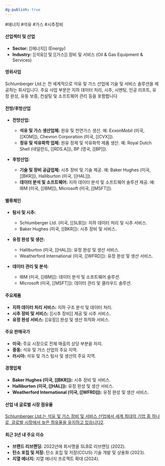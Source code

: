 ```yaml
---
dg-publish: true
---
```

#에너지 #석유 #가스 #시추장비 

#### 산업섹터 및 산업

- **Sector:** [[에너지]] (Energy)
- **Industry:** [[석유]] 및 [[가스]] 장비 및 서비스 (Oil & Gas Equipment & Services)

#### 영위사업

Schlumberger Ltd.는 전 세계적으로 석유 및 가스 산업에 기술 및 서비스 솔루션을 제공하는 회사입니다. 주요 사업 부문은 지하 데이터 처리, 시추, 시멘팅, 인공 리프트, 유정 완성, 유동 보증, 컨설팅 및 소프트웨어 관리 등을 포함합니다


#### 전방/후방산업

- **전방산업:**
    
    - **석유 및 가스 생산업체:** 원유 및 천연가스 생산. 예: ExxonMobil (미국, [[XOM]]), Chevron Corporation (미국, [[CVX]]).
    - **정유 및 석유화학 업체:** 원유 정제 및 석유화학 제품 생산. 예: Royal Dutch Shell (네덜란드, [[RDS.A]]), BP (영국, [[BP]]).
      
- **후방산업:**
    
    - **기술 및 장비 공급업체:** 시추 장비 및 기술 제공. 예: Baker Hughes (미국, [[BKR]]), Halliburton (미국, [[HAL]]).
    - **데이터 분석 및 소프트웨어:** 지하 데이터 분석 및 소프트웨어 솔루션 제공. 예: IBM (미국, [[IBM]]), Microsoft (미국, [[MSFT]]).

#### 밸류체인

- **탐사 및 시추:**
    
    - Schlumberger Ltd. (미국, [[SLB]]): 지하 데이터 처리 및 시추 서비스.
    - Baker Hughes (미국, [[BKR]]): 시추 장비 및 서비스.
      
- **유정 완성 및 생산:**
    
    - Halliburton (미국, [[HAL]]): 유정 완성 및 생산 서비스.
    - Weatherford International (미국, [[WFRD]]): 유정 완성 및 생산 서비스.
      
- **데이터 관리 및 분석:**
    
    - IBM (미국, [[IBM]]): 데이터 분석 및 소프트웨어 솔루션.
    - Microsoft (미국, [[MSFT]]): 데이터 관리 및 클라우드 솔루션.

#### 주요제품

- **지하 데이터 처리 서비스:** 지하 구조 분석 및 데이터 처리.
- **시추 장비 및 서비스:** [[시추 장비]] 제공 및 시추 서비스.
- **유정 완성 서비스:** [[유정]] 완성 및 생산 최적화 서비스.

#### 주요 판매국가

- **미국:** 주요 시장으로 전체 매출의 상당 부분을 차지.
- **중동:** 석유 및 가스 산업의 주요 지역.
- **러시아:** 석유 및 가스 탐사 및 생산의 주요 지역.

#### 경쟁업체

- **Baker Hughes (미국, [[BKR]]):** 시추 장비 및 서비스.
- **Halliburton (미국, [[HAL]]):** 유정 완성 및 생산 서비스.
- **Weatherford International (미국, [[WFRD]]):** 유정 완성 및 생산 서비스.

#### 산업 내 글로벌 시장 점유율

[Schlumberger Ltd.는 석유 및 가스 장비 및 서비스 산업에서 세계 최대의 기업 중 하나로, 글로벌 시장에서 높은 점유율을 유지하고 있습니다](https://en.wikipedia.org/wiki/Schlumberger)[2](https://en.wikipedia.org/wiki/Schlumberger).

#### 최근 3년 내 주요 이슈

- **브랜드 리브랜딩:** 2022년에 회사명을 SLB로 리브랜딩 (2022).
- **탄소 포집 및 저장:** 탄소 포집 및 저장(CCUS) 기술 개발 및 상용화 (2023).
- **지열 에너지:** 지열 에너지 프로젝트 확대 (2024).